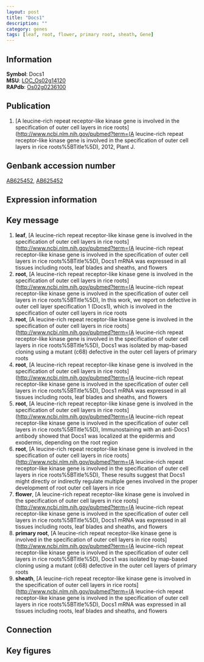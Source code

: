```yaml
---
layout: post
title: "Docs1"
description: ""
category: genes
tags: [leaf, root, flower, primary root, sheath, Gene]
---
```


## Information
__Symbol__: Docs1  
__MSU__: [LOC_Os02g14120](http://rice.plantbiology.msu.edu/cgi-bin/ORF_infopage.cgi?orf=LOC_Os02g14120)  
__RAPdb__: [Os02g0236100](http://rapdb.dna.affrc.go.jp/viewer/gbrowse_details/irgsp1?name=Os02g0236100)  

## Publication
1. [A leucine-rich repeat receptor-like kinase gene is involved in the specification of outer cell layers in rice roots](http://www.ncbi.nlm.nih.gov/pubmed?term=(A leucine-rich repeat receptor-like kinase gene is involved in the specification of outer cell layers in rice roots%5BTitle%5D), 2012, Plant J.

## Genbank accession number
[AB625452](http://www.ncbi.nlm.nih.gov/nuccore/AB625452), [AB625452](http://www.ncbi.nlm.nih.gov/nuccore/AB625452)

## Expression information

## Key message
1. __leaf__, [A leucine-rich repeat receptor-like kinase gene is involved in the specification of outer cell layers in rice roots](http://www.ncbi.nlm.nih.gov/pubmed?term=(A leucine-rich repeat receptor-like kinase gene is involved in the specification of outer cell layers in rice roots%5BTitle%5D),  Docs1 mRNA was expressed in all tissues including roots, leaf blades and sheaths, and flowers
2. __root__, [A leucine-rich repeat receptor-like kinase gene is involved in the specification of outer cell layers in rice roots](http://www.ncbi.nlm.nih.gov/pubmed?term=(A leucine-rich repeat receptor-like kinase gene is involved in the specification of outer cell layers in rice roots%5BTitle%5D),  In this work, we report on defective in outer cell layer specification 1 (Docs1), which is involved in the specification of outer cell layers in rice roots
3. __root__, [A leucine-rich repeat receptor-like kinase gene is involved in the specification of outer cell layers in rice roots](http://www.ncbi.nlm.nih.gov/pubmed?term=(A leucine-rich repeat receptor-like kinase gene is involved in the specification of outer cell layers in rice roots%5BTitle%5D),  Docs1 was isolated by map-based cloning using a mutant (c68) defective in the outer cell layers of primary roots
4. __root__, [A leucine-rich repeat receptor-like kinase gene is involved in the specification of outer cell layers in rice roots](http://www.ncbi.nlm.nih.gov/pubmed?term=(A leucine-rich repeat receptor-like kinase gene is involved in the specification of outer cell layers in rice roots%5BTitle%5D),  Docs1 mRNA was expressed in all tissues including roots, leaf blades and sheaths, and flowers
5. __root__, [A leucine-rich repeat receptor-like kinase gene is involved in the specification of outer cell layers in rice roots](http://www.ncbi.nlm.nih.gov/pubmed?term=(A leucine-rich repeat receptor-like kinase gene is involved in the specification of outer cell layers in rice roots%5BTitle%5D),  Immunostaining with an anti-Docs1 antibody showed that Docs1 was localized at the epidermis and exodermis, depending on the root region
6. __root__, [A leucine-rich repeat receptor-like kinase gene is involved in the specification of outer cell layers in rice roots](http://www.ncbi.nlm.nih.gov/pubmed?term=(A leucine-rich repeat receptor-like kinase gene is involved in the specification of outer cell layers in rice roots%5BTitle%5D),  These results suggest that Docs1 might directly or indirectly regulate multiple genes involved in the proper development of root outer cell layers in rice
7. __flower__, [A leucine-rich repeat receptor-like kinase gene is involved in the specification of outer cell layers in rice roots](http://www.ncbi.nlm.nih.gov/pubmed?term=(A leucine-rich repeat receptor-like kinase gene is involved in the specification of outer cell layers in rice roots%5BTitle%5D),  Docs1 mRNA was expressed in all tissues including roots, leaf blades and sheaths, and flowers
8. __primary root__, [A leucine-rich repeat receptor-like kinase gene is involved in the specification of outer cell layers in rice roots](http://www.ncbi.nlm.nih.gov/pubmed?term=(A leucine-rich repeat receptor-like kinase gene is involved in the specification of outer cell layers in rice roots%5BTitle%5D),  Docs1 was isolated by map-based cloning using a mutant (c68) defective in the outer cell layers of primary roots
9. __sheath__, [A leucine-rich repeat receptor-like kinase gene is involved in the specification of outer cell layers in rice roots](http://www.ncbi.nlm.nih.gov/pubmed?term=(A leucine-rich repeat receptor-like kinase gene is involved in the specification of outer cell layers in rice roots%5BTitle%5D),  Docs1 mRNA was expressed in all tissues including roots, leaf blades and sheaths, and flowers

## Connection

## Key figures


